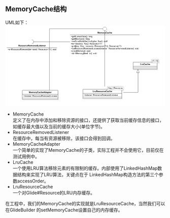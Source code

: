 ## MemoryCache结构
UML如下：
![image](../img/diagram_memory_cache.png)

- MemoryCache  
定义了在内存中添加和移除资源的接口，还提供了获取当前缓存信息的接口，如缓存最大值以及当前的缓存大小(单位字节)。
- ResourceRemovedListener  
在缓存中，每当有资源被移除，该接口会得到回调。
- MemoryCacheAdapter  
一个简单的实现了MemoryCache的子类，实际工程并不会使用它，目前仅在测试用例中。
- LruCache  
一个使用LRU算法移除元素的有限制的缓存。内部使用了LinkedHashMap数据结构来实现了LRU算法，关键点在于
LinkedHashMap构造方法的第三个参数accessOrder。
- LruResourceCache  
一个对Glide#Resource的LRU内存缓存。

在工程中，我们的MemoryCache的实现就是LruResourceCache，当然我们可以在GlideBuilder 的setMemoryCache设置自己的内存缓存。
